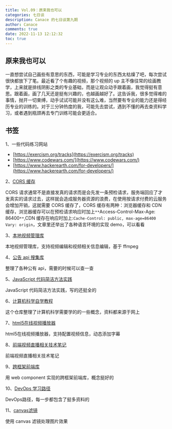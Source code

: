 ```yaml
---
title: Vol.09：原来我也可以
categories: 七日谈
description: Canace 的七日谈第九期
author: Canace
comments: true
date: 2022-11-13 12:12:32
toc: true
---
```

## 原来我也可以

一直想尝试自己画些有意思的东西，可能是学习专业的东西太枯燥了吧，每次尝试很快都放下了笔。最近看了个有趣的视频，那个视频的 up 主不像往常的绘画教学，上来就是排线阴影之类的专业基础，而是让观众动手跟着画，我觉得挺有意思。跟着画，画了几天还是挺有兴趣的，也越画越好了。这告诉我，很多觉得难的事情，抛开一切束缚，动手试试可能并没有这么难，当然要有专业的能力还是得经历专业的训练的。对于三分钟热度的我，可能先去尝试，遇到不懂的再去查资料学习，或者遇到瓶颈再去专门训练可能会更适合。

## 书签

1、一些代码练习网站

- [https://exercism.org/tracks](https://exercism.org/tracks)
- [https://www.codewars.com/](https://www.codewars.com/)
- [https://www.hackerearth.com/for-developers/](https://www.hackerearth.com/for-developers/)

2、[CORS 缓存](https://httptoolkit.com/blog/cache-your-cors/)

CORS 请求通常不是直接发真的请求而是会先发一条预检请求，服务端回应了才发真实的请求过去，这样就会造成服务器资源的浪费，在使用按请求付费的云服务会增加开销，这就需要 CORS 缓存了，CORS 缓存有两种：浏览器缓存和 CDN 缓存，浏览器缓存可以在预检请求响应时加上`**`Access-Control-Max-Age: 86400`**`,CDN 缓存在响应时加上:`Cache-Control: public, max-age=86400 Vary: origin`，文章里还举出了各种语言环境的实现 demo，可以看看

3、[本地视频管理库](https://github.com/stashapp/stash)

本地视频管理库，支持视频编辑和视频相关信息编辑，基于 ffmpeg

4、[公告 api 搜集库](https://github.com/public-apis/public-apis)

整理了各种公有 api，需要的时候可以查一查

5、[JavaScript 代码简洁方法实践](https://github.com/ryanmcdermott/clean-code-javascript)

JavaScript 代码简洁方法实践，写的还挺全的

6、[计算机科学自学教程](https://github.com/ossu/computer-science)

这个仓库整理了计算机科学需要学的的一些概念，资料都来源于网上

7、[html5在线视频播放器](https://github.com/zhw2590582/ArtPlayer)

html5在线视频播放器，支持配置视频信息，动态添加字幕

8、[前端视频直播相关技术笔记](https://github.com/zhw2590582/live-video-study-notes)

前端视频直播相关技术笔记

9、[跨框架前端库](https://github.com/hellof2e/quark-design)

用 web component 实现的跨框架前端库，概念挺好的

10、[DevOps 学习路径](https://github.com/milanm/DevOps-Roadmap)

DevOps路径，每一步都包含了挺多资料的

11、[canvas滤镜](https://yi-jy.com/2015/07/26/canvas-image-filter/)

使用 canvas 滤镜处理图片效果